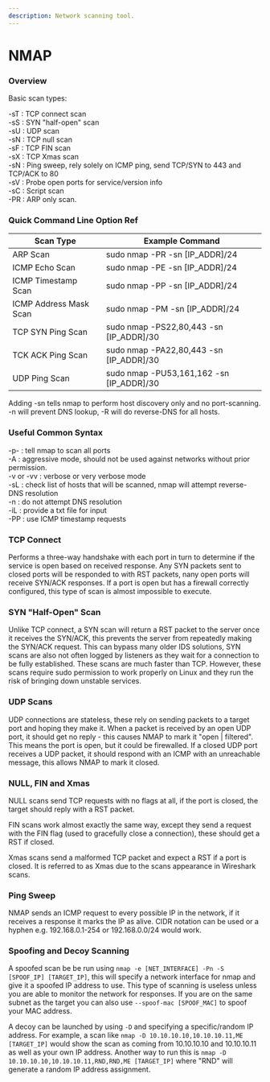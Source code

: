 ```yaml
---
description: Network scanning tool.
---
```


# NMAP

### Overview

Basic scan types:

\-sT : TCP connect scan\
\-sS : SYN "half-open" scan\
\-sU : UDP scan\
\-sN : TCP null scan\
\-sF : TCP FIN scan\
\-sX : TCP Xmas scan\
\-sN : Ping sweep, rely solely on ICMP ping, send TCP/SYN to 443 and TCP/ACK to 80\
\-sV : Probe open ports for service/version info\
\-sC : Script scan\
\-PR : ARP only scan.

### Quick Command Line Option Ref

| Scan Type              | Example Command                            |
| ---------------------- | ------------------------------------------ |
| ARP Scan               | sudo nmap -PR -sn \[IP\_ADDR]/24           |
| ICMP Echo Scan         | sudo nmap -PE -sn \[IP\_ADDR]/24           |
| ICMP Timestamp Scan    | sudo nmap -PP -sn \[IP\_ADDR]/24           |
| ICMP Address Mask Scan | sudo nmap -PM -sn \[IP\_ADDR]/24           |
| TCP SYN Ping Scan      | sudo nmap -PS22,80,443 -sn \[IP\_ADDR]/30  |
| TCK ACK Ping Scan      | sudo nmap -PA22,80,443 -sn \[IP\_ADDR]/30  |
| UDP Ping Scan          | sudo nmap -PU53,161,162 -sn \[IP\_ADDR]/30 |

Adding -sn tells nmap to perform host discovery only and no port-scanning. -n will prevent DNS lookup, -R will do reverse-DNS for all hosts.

### Useful Common Syntax

\-p- : tell nmap to scan all ports\
\-A : aggressive mode, should not be used against networks without prior permission.\
\-v or -vv : verbose or very verbose mode\
\-sL : check list of hosts that will be scanned, nmap will attempt reverse-DNS resolution\
\-n : do not attempt DNS resolution\
\-iL : provide a txt file for input\
\-PP : use ICMP timestamp requests

### TCP Connect

Performs a three-way handshake with each port in turn to determine if the service is open based on received response. Any SYN packets sent to closed ports will be responded to with RST packets, nany open ports will receive SYN/ACK responses. If a port is open but has a firewall correctly configured, this type of scan is almost impossible to execute.

### SYN "Half-Open" Scan

Unlike TCP connect, a SYN scan will return a RST packet to the server once it receives the SYN/ACK, this prevents the server from repeatedly making the SYN/ACK request. This can bypass many older IDS solutions, SYN scans are also not often logged by listeners as they wait for a connection to be fully established. These scans are much faster than TCP. However, these scans require sudo permission to work properly on Linux and they run the risk of bringing down unstable services.

### UDP Scans

UDP connections are stateless, these rely on sending packets to a target port and hoping they make it. When a packet is received by an open UDP port, it should get no reply - this causes NMAP to mark it "open | filtered". This means the port is open, but it could be firewalled. If a closed UDP port receives a UDP packet, it should respond with an ICMP with an unreachable message, this allows NMAP to mark it closed.

### NULL, FIN and Xmas

NULL scans send TCP requests with no flags at all, if the port is closed, the target should reply with a RST packet.

FIN scans work almost exactly the same way, except they send a request with the FIN flag (used to gracefully close a connection), these should get a RST if closed.

Xmas scans send a malformed TCP packet and expect a RST if a port is closed. It is referred to as Xmas due to the scans appearance in Wireshark scans.

### Ping Sweep

NMAP sends an ICMP request to every possible IP in the network, if it receives a response it marks the IP as alive. CIDR notation can be used or a hyphen e.g. 192.168.0.1-254 or 192.168.0.0/24 would work.

### Spoofing and Decoy Scanning

A spoofed scan be be run using `nmap -e [NET_INTERFACE] -Pn -S [SPOOF_IP] [TARGET_IP]`, this will specify a network interface for nmap and give it a spoofed IP address to use. This type of scanning is useless unless you are able to monitor the network for responses. If you are on the same subnet as the target you can also use `--spoof-mac [SPOOF_MAC]` to spoof your MAC address.

A decoy can be launched by using `-D` and specifying a specific/random IP address. For example, a scan like `nmap -D 10.10.10.10,10.10.10.11,ME [TARGET_IP]` would show the scan as coming from 10.10.10.10 and 10.10.10.11 as well as your own IP address. Another way to run this is `nmap -D 10.10.10.10,10.10.10.11,RND,RND,ME [TARGET_IP]` where "RND" will generate a random IP address assignment.

